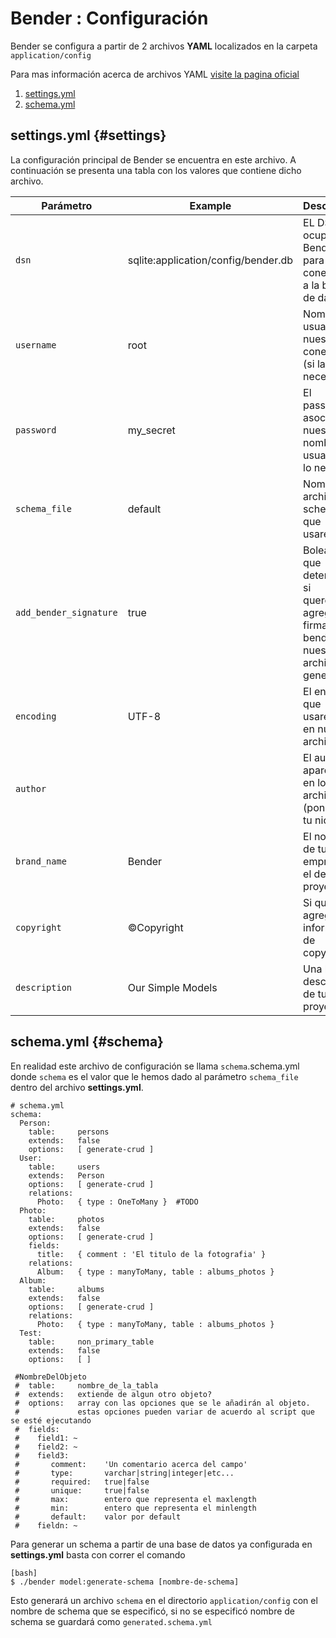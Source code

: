 Bender : Configuración
======================

Bender se configura a partir de 2 archivos **YAML** localizados en la carpeta `application/config`

Para mas información acerca de archivos YAML [visite la pagina oficial](http://www.yaml.org/)

  1. [settings.yml](#settings)
  2. [schema.yml](#schema)


settings.yml           {#settings}
------------

La configuración principal de Bender se encuentra en este archivo.
A continuación se presenta una tabla con los valores que contiene dicho archivo.


| Parámetro              | Example                              | Description
| ---------------------- | ------------------------------------ | -------------------------------------------------------------
| `dsn`                  | sqlite:application/config/bender.db  | EL DSN que ocupará Bender para conectarse a la base de datos
| `username`             | root                                 | Nombre de usuario de nuestra conexión (si la necesita)
| `password`             | my_secret                            | El password asociado a nuestro nombre de usuario (si lo necesita)
| `schema_file`          | default                              | Nombre del archivo schema que usaremos 
| `add_bender_signature` | true                                 | Boleano que determina si queremos agregar la firma de bender a nuestros archivos generados
| `encoding`             | UTF-8                                | El encoding que usaremos en nuestros archivos
| `author`               | <zetta> <chentepixtol>               | El autor que aparecerá en los archivos (pon aqui tu nick)
| `brand_name`           | Bender                               | El nombre de tu empresa o el de tu proyecto
| `copyright`            | &copy;Copyright                      | Si quieres agregar informacion de copyright
| `description`          | Our Simple Models                    | Una breve descripcion de tu proyecto



schema.yml              {#schema}
----------

En realidad este archivo de configuración se llama `schema`.schema.yml donde `schema` es
el valor que le hemos dado al parámetro `schema_file` dentro del archivo **settings.yml**.

    # schema.yml
    schema:
      Person:
        table:     persons
        extends:   false
        options:   [ generate-crud ]
      User:
        table:     users
        extends:   Person
        options:   [ generate-crud ]
        relations:
          Photo:   { type : OneToMany }  #TODO
      Photo:
        table:     photos
        extends:   false
        options:   [ generate-crud ]
        fields:
          title:   { comment : 'El titulo de la fotografia' }
        relations:
          Album:   { type : manyToMany, table : albums_photos }
      Album: 
        table:     albums
        extends:   false
        options:   [ generate-crud ]
        relations:
          Photo:   { type : manyToMany, table : albums_photos }
      Test:
        table:     non_primary_table
        extends:   false
        options:   [ ]
        
     #NombreDelObjeto
     #  table:     nombre_de_la_tabla
     #  extends:   extiende de algun otro objeto?
     #  options:   array con las opciones que se le añadirán al objeto.
     #             estas opciones pueden variar de acuerdo al script que se esté ejecutando
     #  fields:    
     #    field1: ~  
     #    field2: ~
     #    field3:
     #       comment:    'Un comentario acerca del campo'
     #       type:       varchar|string|integer|etc...
     #       required:   true|false
     #       unique:     true|false
     #       max:        entero que representa el maxlength
     #       min:        entero que representa el minlength
     #       default:    valor por default
     #    fieldn: ~
     


Para generar un schema a partir de una base de datos ya configurada en **settings.yml** basta con correr el comando

    [bash]
    $ ./bender model:generate-schema [nombre-de-schema]

Esto generará un archivo `schema` en el directorio `application/config` con el nombre de schema que se especificó, 
si no se especificó nombre de schema se guardará como `generated.schema.yml`





